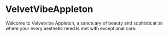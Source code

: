 # VelvetVibeAppleton
Welcome to Velvetvibe Appleton, a sanctuary of beauty and sophistication where your every aesthetic need is met with exceptional care.
